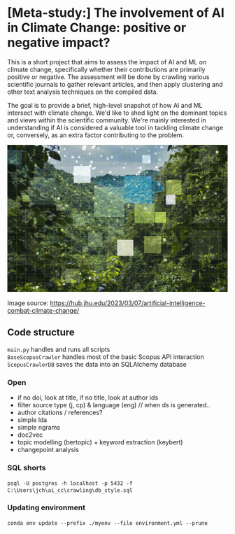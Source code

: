 # [Meta-study:] The involvement of AI in Climate Change: positive or negative impact?
This is a short project that aims to assess the impact of AI and ML on climate change, specifically whether their contributions are primarily positive or negative. The assessment will be done by crawling various scientific journals to gather relevant articles, and then apply clustering and other text analysis techniques on the compiled data.

The goal is to provide a brief, high-level snapshot of how AI and ML intersect with climate change. We'd like to shed light on the dominant topics and views within the scientific community. We're mainly interested in understanding if AI is considered a valuable tool in tackling climate change or, conversely, as an extra factor contributing to the problem.

![](files/GettyImages-1198212848.jpg)

Image source: https://hub.jhu.edu/2023/03/07/artificial-intelligence-combat-climate-change/

## Code structure

`main.py` handles and runs all scripts <br />
`BaseScopusCrawler` handles most of the basic Scopus API interaction <br />
`ScopusCrawlerDB` saves the data into an SQLAlchemy database <br />

### Open

- if no doi, look at title, if no title, look at author ids
- filter source type (j, cp) & language (eng) // when ds is generated..
- author citations / references?
- simple lda <br />
- simple ngrams <br />
- doc2vec <br />
- topic modelling (bertopic) + keyword extraction (keybert) <br />
- changepoint analysis

### SQL shorts
```
psql -U postgres -h localhost -p 5432 -f C:\Users\jch\ai_cc\crawling\db_style.sql
```

### Updating environment
```
conda env update --prefix ./myenv --file environment.yml --prune
```

